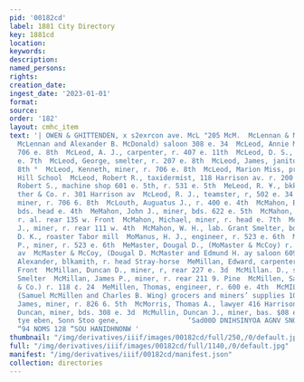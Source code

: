 ```yaml
---
pid: '00182cd'
label: 1881 City Directory
key: 1881cd
location: 
keywords: 
description: 
named_persons: 
rights: 
creation_date: 
ingest_date: '2023-01-01'
format: 
source: 
order: '182'
layout: cmhc_item
text: '| OWEN & GHITTENDEN, x s2exrcon ave. McL "205 McM.  McLennan & McDonald, (Robert
  McLennan and Alexander B. McDonald) saloon 308 e. 34  McLeod, Annie Mrs., boarding
  706 e. 8th  McLeod, A. J., carpenter, r. 407 e. 11th  McLeod, D. S., miner, r.''313
  e. 7th  McLeod, George, smelter, r. 207 e. 8th  McLeod, James, janitor, r. 207 e.
  8th °  McLeod, Kenneth, miner, r. 706 e. 8th  McLeod, Marion Miss, prin. Cabonate
  Hill School  McLeod, Robert R., taxidermist, 118 Harrison av. r. 200 w. 6th  McLeod,
  Robert S., machine shop 601 e. 5th, r. 531 e. 5th  MeLeod, R. ¥., bkkpr. Daniels,
  ther & Co. r. 301 Harrison av  McLeod, R. J., teamster, r, 502 e. 34  McLeod, William,
  miner, r. 706 6. 8th  McLouth, Auguatus J., r. 400 e. 4th  McMahon, Bernard, miner,
  bds. head e. 4th  MeMahon, John J., miner, bds. 622 e. 5th  McMahon, Martin, plasterer,
  r. al. rear 135 w. Front  McMahon, Michael, miner, r. head e. 7th  McMahon, Miohael
  J., miner, r. rear 111 w. 4th  McMahon, W. H., lab. Grant Smelter, bds. 521 w. Chestnut  McMakin,
  D. K., roaster Tabor mill  MoManus, H. J., engineer, r. 523 e. 6th  McManus, P.
  P., miner, r. 523 e. 6th  MeMaster, Dougal D., (MoMaster & McCoy) r. 609 Harrison
  av  McMaster & McCoy, (Dougal D. McMaster and Edmund H. ay saloon 609 Hurrison av  McMillan,
  Alexander, blkamith, r. head Stray-horse  MeMillan, Edward, carpenter, r. 510 w.
  Front  McMillan, Duncan D., miner, r, rear 227 e. 3d  McMillan. D., sampler, Grant
  Smelter  McMillan, James P., miner, r. rear 211 9. Pine  McMillen, Samuel, (McMillen
  & Co.) r. 118 ¢. 24  MeMillen, Thomas, engineer, r. 600 e. 4th  McMILLEN & CO.,
  (Samuel McMillen and Charles B. Wing) grocers and miners’ supplies 109 w. Chestnut  MeMonegal,
  James, miner, r. 826 6. 5th  McMorris, Thomas A., lawyer 416 Harrison av  McMullen,
  Duncan, miner, bds. 308 e. 3d  McMullin, Duncan J., miner, bas. $08 e. 34  The Northwestern
  tye eben, Sonn Stoo gene,                 ‘Sad00D DNIHSINYOA AGNV SNOLLON  UiP ‘200
  “94 NOMS 128 “SOU HANIDHNONW '
thumbnail: "/img/derivatives/iiif/images/00182cd/full/250,/0/default.jpg"
full: "/img/derivatives/iiif/images/00182cd/full/1140,/0/default.jpg"
manifest: "/img/derivatives/iiif/00182cd/manifest.json"
collection: directories
---
```


